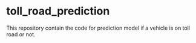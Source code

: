 # toll_road_prediction
This repository contain the code for prediction model if a vehicle is on toll road or not. 
